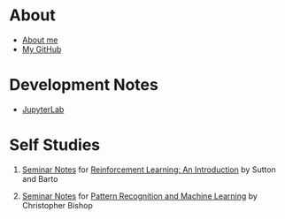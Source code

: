 # About

- [About me](/aboutme/)
- [My GitHub](https://github.com/chofchof)

# Development Notes

- [JupyterLab](/jupyterlab/)

# Self Studies

1. [Seminar Notes](https://github.com/chofchof/reinforcement-learning-an-introduction) for [Reinforcement Learning: An Introduction](http://incompleteideas.net/book/the-book-2nd.html) by Sutton and Barto

2. [Seminar Notes](https://github.com/chofchof/PRML) for [Pattern Recognition and Machine Learning](https://www.microsoft.com/en-us/research/people/cmbishop/#!prml-book) by Christopher Bishop
